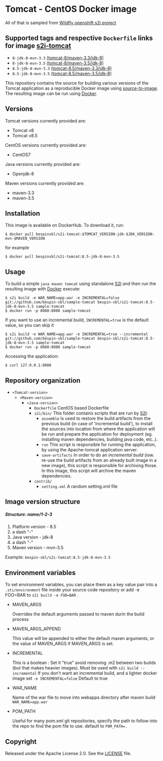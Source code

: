 Tomcat - CentOS Docker image
========================================

All of that is sampled from [Wildfly openshift s2i project](https://github.com/openshift-s2i/s2i-wildfly)

Supported tags and respective `Dockerfile` links for image [s2i-tomcat](https://hub.docker.com/r/bespinsbl/s2i-tomcat/) 
--------------------

* `8-jdk-8-mvn-3.3` [(tomcat-8/maven-3.3/jdk-8)](https://github.com/bespin-sbl/s2i-tomcat/blob/master/tomcat-8/maven-3.3/jdk-8/Dockerfile)
* `8-jdk-8-mvn-3.5` [(tomcat-8/maven-3.5/jdk-8)](https://github.com/bespin-sbl/s2i-tomcat/blob/master/tomcat-8/maven-3.5/jdk-8/Dockerfile)
* `8.5-jdk-8-mvn-3.3` [(tomcat-8.5/maven-3.3/jdk-8)](https://github.com/bespin-sbl/s2i-tomcat/blob/master/tomcat-8.5/maven-3.3/jdk-8/Dockerfile)
* `8.5-jdk-8-mvn-3.5` [(tomcat-8.5/maven-3.5/jdk-8)](https://github.com/bespin-sbl/s2i-tomcat/blob/master/tomcat-8.5/maven-3.5/jdk-8/Dockerfile)

This repository contains the source for building various versions of
the Tomcat application as a reproducible Docker image using
[source-to-image](https://github.com/openshift/source-to-image).
The resulting image can be run using [Docker](http://docker.io).

Versions
--------------------
Tomcat versions currently provided are:
* Tomcat v8
* Tomcat v8.5

CentOS versions currently provided are:
* CentOS7

Java versions currently provided are:
* Openjdk-8

Maven versions currently provided are:
* maven-3.3
* maven-3.5

Installation
--------------------
This image is available on DockerHub. To download it, run:

```
$ docker pull bespinsbl/s2i-tomcat:$TOMCAT_VERSION-jdk-$JDK_VERSION-mvn-$MAVEN_VERSION
```

for example

```
$ docker pull bespinsbl/s2i-tomcat:8.5-jdk-8-mvn-3.5 
```

Usage
--------------------
To build a simple `java maven tomcat`
using standalone [S2I](https://github.com/openshift/source-to-image) and then run the
resulting image with [Docker](http://docker.io) execute:

```
$ s2i build -e WAR_NAME=app.war -e INCREMENTAL=false git://github.com/bespin-sbl/sample-tomcat bespin-sbl/s2i-tomcat:8.5-jdk-8-mvn-3.5 sample-tomcat
$ docker run -p 8080:8080 sample-tomcat
```

If you want to use an incremental build, `INCREMENTAL=true` is the default value, so you can skip it

```
$ s2i build -e WAR_NAME=app.war -e INCREMENTAL=true --incremental git://github.com/bespin-sbl/sample-tomcat bespin-sbl/s2i-tomcat:8.5-jdk-8-mvn-3.5 sample-tomcat
$ docker run -p 8080:8080 sample-tomcat
```

Accessing the application:
```
$ curl 127.0.0.1:8080
```

Repository organization
-----------------------
* `<Tomcat-version>`
    * `<Maven-version>`
        * `<Java-version>`
            * `Dockerfile`
                CentOS based Dockerfile
            * `s2i/bin/`
                This folder contains scripts that are run by [S2I](https://github.com/openshift/source-to-image):
                * `assemble`
                  Is used to restore the build artifacts from the previous build (in case of
                  'incremental build'), to install the sources into location from where the
                  application will be run and prepare the application for deployment (eg.
                  installing maven dependencies, building java code, etc..).
                * `run`
                  This script is responsible for running the application, by using the
                  Apache-tomcat application server.
                * `save-artifacts`
                  In order to do an *incremental build* (iow. re-use the build artifacts
                  from an already built image in a new image), this script is responsible for
                  archiving those. In this image, this script will archive the
                  maven dependencies.
            * `contrib/`
                * `setting.xml`
                    A random setting.xml file

Image version structure
-----------------------
##### Structure: name/1-2-3
1. Platform version - 8.5
2. a dash "-"
3. Java version - jdk-8
4. a dash "-"
5. Maven version - mvn-3.5

Example: `bespin-sbl/s2i-tomcat:8.5-jdk-8-mvn-3.5`

Environment variables
---------------------
To set environment variables, you can place them as a key value pair into a `.sti/environment` 
file inside your source code repository or add -e FOO=BAR to `s2i build -e FOO=BAR` .

* MAVEN_ARGS

    Overrides the default arguments passed to maven durin the build process

* MAVEN_ARGS_APPEND

    This value will be appended to either the default maven arguments, or the value of MAVEN_ARGS if MAVEN_ARGS is set.

* INCREMENTAL

    This is a boolean :
    Set it "true" avoid removing .m2 between two builds (but that makes heavier images). Must be used with `s2i build --incremental`
    If you don't want an incremental build, and a lighter docker image set `-e INCREMENTAL=false`
    Default to true

* WAR_NAME

    Name of the war file to move into webapps directory after maven build `WAR_NAME=app.war`

* POM_PATH

    Useful for many pom.xml git repositories, specify the path to follow into the repo to find the pom file to use. default to `POM_PATH=.`

Copyright
--------------------
Released under the Apache License 2.0. See the [LICENSE](LICENSE) file.

